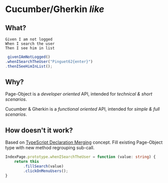 # Cucumber/Gherkin *like*

## What?

```gherkin
Given I am not logged
When I search the user
Then I see him in list
```

```typescript
 givenIAmNotLogged()
.whenISearchTheUser("Pinguet62{enter}")
.thenISeeHimInList();
```

## Why?

Page-Object is a *developer oriented* API, intended for *technical & short scenarios*.

Cucumber & Gherkin is a *functional oriented* API, intended for *simple & full scenarios*.

## How doesn't it work?

Based on [TypeScript Declaration Merging](https://www.typescriptlang.org/docs/handbook/declaration-merging.html) concept.
Fill existing Page-Object type with new method regrouping sub-call.

```typescript
IndexPage.prototype.whenISearchTheUser = function (value: string) {
    return this
        .fillSearch(value)
        .clickOnMenuUsers();
}
```
